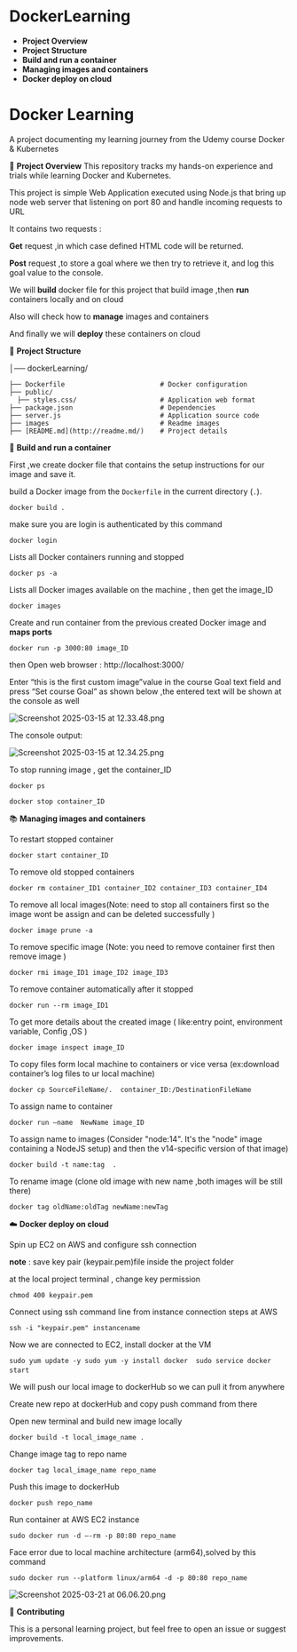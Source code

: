 # DockerLearning
- **Project Overview**
- **Project Structure**
- **Build and run a container**
- **Managing images and containers**
- **Docker deploy on cloud**

# Docker Learning

A project documenting my learning journey from the Udemy course Docker & Kubernetes

📌 **Project Overview** 
This repository tracks my hands-on experience and trials while learning Docker and Kubernetes.

This project is simple Web Application executed using Node.js that bring up node web server that listening on port 80 and handle incoming requests to URL

It contains two requests : 

**Get** request ,in which case defined HTML code will be returned.

**Post** request ,to store a goal where we then try to retrieve it, and log this goal value to the console.

We will **build** docker file for this project that build image ,then **run** containers locally and on cloud 

Also will check how to **manage** images and containers

And finally we will **deploy** these containers on cloud 

📂 **Project Structure**

  │── dockerLearning/  
  
    ├── Dockerfile                        # Docker configuration
    ├── public/                  
      ├── styles.css/                     # Application web format
    ├── package.json                      # Dependencies
    ├── server.js                         # Application source code  
    ├── images                            # Readme images 
    ├── [README.md](http://readme.md/)    # Project details



 🎯 **Build and run a container**

First ,we create docker file that contains the setup instructions for our image and save it.

build a Docker image from the `Dockerfile` in the current directory (`.`).

`docker build .`

make sure you are login is authenticated by this command 

`docker login`

Lists all Docker containers running and stopped 

`docker ps -a`

 Lists all Docker images available on the machine , then get the image_ID

`docker images`

Create and run container from the previous created Docker image and **maps ports**

`docker run -p 3000:80 image_ID`

then Open web browser : http://localhost:3000/

Enter “this is the first custom image”value in the course Goal text field and press “Set course Goal” as shown below ,the entered text will be shown at the console as well

![Screenshot 2025-03-15 at 12.33.48.png](attachment:b48a0c2a-72eb-4b46-b12a-04b8cbfee8e3:Screenshot_2025-03-15_at_12.33.48.png)

The console output:

![Screenshot 2025-03-15 at 12.34.25.png](attachment:c2e8ef6c-31c1-4801-b211-c727c96dbb25:Screenshot_2025-03-15_at_12.34.25.png)

To stop running image , get the container_ID

`docker ps` 

`docker stop container_ID`

📚 **Managing images and containers**

To restart stopped container 

`docker start container_ID`

To remove old stopped containers 

`docker rm container_ID1 container_ID2 container_ID3 container_ID4`

To remove all local images(Note: need to stop all containers first so the image wont be assign and can be deleted successfully )

`docker image prune -a`

To remove specific image (Note: you need to remove container first then remove image )

`docker rmi image_ID1 image_ID2 image_ID3`

To remove container automatically after it stopped

`docker run --rm image_ID1` 

To get more details about the created image ( like:entry point, environment variable, Config ,OS )

`docker image inspect image_ID`

To copy files form local machine to containers or vice versa (ex:download container’s log files to ur local machine)

`docker cp SourceFileName/.  container_ID:/DestinationFileName`

To assign name to container 

`docker run —name  NewName image_ID`

To assign name to images (Consider "node:14". It's the "node" image containing a NodeJS setup) and then the v14-specific version of that image)

`docker build -t name:tag  .`

To rename image (clone old image with new name ,both images will be still there)

`docker tag oldName:oldTag newName:newTag`

☁️ **Docker deploy on cloud**

Spin up EC2 on AWS and configure ssh connection 

**note** : save key pair (keypair.pem)file inside the project folder 

at the local project terminal , change key permission

`chmod 400 keypair.pem`

Connect using ssh command line from instance connection steps at AWS

`ssh -i "keypair.pem" instancename`

Now we are connected to EC2, install docker at the VM 

 `sudo yum update -y
  sudo yum -y install docker 
  sudo service docker start` 

We will push our local image to dockerHub so we can pull it from anywhere

Create new repo at dockerHub and copy push command from there 

Open new terminal and build new image locally 

`docker build -t local_image_name .`

Change image tag to repo name

`docker tag local_image_name repo_name`

Push this image to dockerHub

`docker push repo_name`

Run container at AWS EC2 instance

`sudo docker run -d —-rm -p 80:80 repo_name`

Face error due to local machine architecture (arm64),solved by this command 

`sudo docker run --platform linux/arm64 -d -p 80:80 repo_name`

![Screenshot 2025-03-21 at 06.06.20.png](attachment:1c2a7965-bc49-4093-9749-e30870b90299:Screenshot_2025-03-21_at_06.06.20.png)

🌟 **Contributing**

This is a personal learning project, but feel free to open an issue or suggest improvements.
